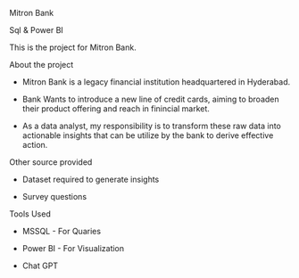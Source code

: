 Mitron Bank

Sql & Power BI

This is the project for Mitron Bank.

About the project

* Mitron Bank is a legacy financial institution headquartered in Hyderabad.
  
* Bank Wants to introduce a new line of credit cards, aiming to broaden their
  product offering and reach in finincial market.
  
* As a data analyst, my responsibility is to transform these raw data into
  actionable insights that can be utilize by the bank to derive effective action.

Other source provided

* Dataset required to generate insights
  
* Survey questions

Tools Used
*  MSSQL - For Quaries

*  Power BI - For Visualization

*  Chat GPT 
  

